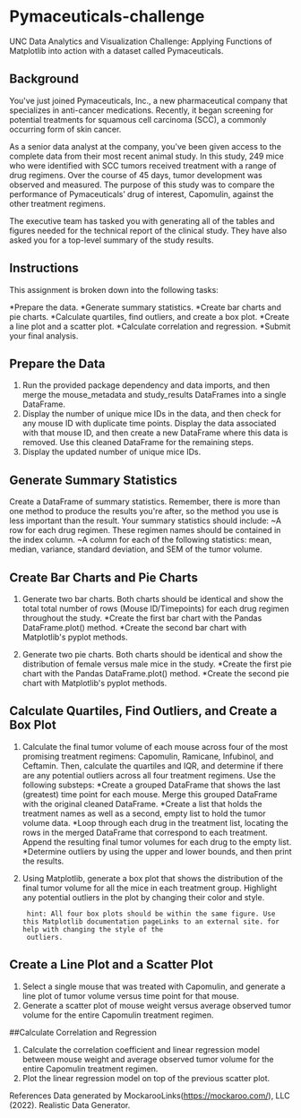 # Pymaceuticals-challenge
UNC Data Analytics and Visualization Challenge: Applying Functions of Matplotlib into action with a dataset called Pymaceuticals.

## Background
You've just joined Pymaceuticals, Inc., a new pharmaceutical company that specializes in anti-cancer medications. Recently, it began screening for potential treatments for squamous cell carcinoma (SCC), a commonly occurring form of skin cancer.

As a senior data analyst at the company, you've been given access to the complete data from their most recent animal study. In this study, 249 mice who were identified with SCC tumors received treatment with a range of drug regimens. Over the course of 45 days, tumor development was observed and measured. The purpose of this study was to compare the performance of Pymaceuticals’ drug of interest, Capomulin, against the other treatment regimens.

The executive team has tasked you with generating all of the tables and figures needed for the technical report of the clinical study. They have also asked you for a top-level summary of the study results.

## Instructions
This assignment is broken down into the following tasks:

*Prepare the data.
*Generate summary statistics.
*Create bar charts and pie charts.
*Calculate quartiles, find outliers, and create a box plot.
*Create a line plot and a scatter plot.
*Calculate correlation and regression.
*Submit your final analysis.

## Prepare the Data
1. Run the provided package dependency and data imports, and then merge the mouse_metadata and study_results DataFrames into a single DataFrame.
2. Display the number of unique mice IDs in the data, and then check for any mouse ID with duplicate time points. Display the data associated with that mouse ID, and then create a new DataFrame where this data is removed. Use this cleaned DataFrame for the remaining steps.
3. Display the updated number of unique mice IDs.

## Generate Summary Statistics
Create a DataFrame of summary statistics. Remember, there is more than one method to produce the results you're after, so the method you use is less important than the result.
Your summary statistics should include:
~A row for each drug regimen. These regimen names should be contained in the index column.
~A column for each of the following statistics: mean, median, variance, standard deviation, and SEM of the tumor volume.

## Create Bar Charts and Pie Charts
1. Generate two bar charts. Both charts should be identical and show the total total number of rows (Mouse ID/Timepoints) for each drug regimen throughout the study.
  *Create the first bar chart with the Pandas DataFrame.plot() method.
  *Create the second bar chart with Matplotlib's pyplot methods.

2. Generate two pie charts. Both charts should be identical and show the distribution of female versus male mice in the study.
  *Create the first pie chart with the Pandas DataFrame.plot() method.
  *Create the second pie chart with Matplotlib's pyplot methods.

## Calculate Quartiles, Find Outliers, and Create a Box Plot
1. Calculate the final tumor volume of each mouse across four of the most promising treatment regimens: Capomulin, Ramicane, Infubinol, and Ceftamin. Then, calculate the quartiles and IQR, and determine if there are any potential outliers across all four treatment regimens. Use the following substeps:
  *Create a grouped DataFrame that shows the last (greatest) time point for each mouse. Merge this grouped DataFrame with the original cleaned DataFrame.
  *Create a list that holds the treatment names as well as a second, empty list to hold the tumor volume data.
  *Loop through each drug in the treatment list, locating the rows in the merged DataFrame that correspond to each treatment. Append the resulting final tumor volumes for each 
   drug to the empty list.
  *Determine outliers by using the upper and lower bounds, and then print the results.

2. Using Matplotlib, generate a box plot that shows the distribution of the final tumor volume for all the mice in each treatment group. Highlight any potential outliers in the plot by changing their color and style.

        hint: All four box plots should be within the same figure. Use this Matplotlib documentation pageLinks to an external site. for help with changing the style of the 
        outliers.

## Create a Line Plot and a Scatter Plot
1. Select a single mouse that was treated with Capomulin, and generate a line plot of tumor volume versus time point for that mouse.
2. Generate a scatter plot of mouse weight versus average observed tumor volume for the entire Capomulin treatment regimen.

##Calculate Correlation and Regression
1. Calculate the correlation coefficient and linear regression model between mouse weight and average observed tumor volume for the entire Capomulin treatment regimen.
2. Plot the linear regression model on top of the previous scatter plot.

References
Data generated by MockarooLinks(https://mockaroo.com/), LLC (2022). Realistic Data Generator.
